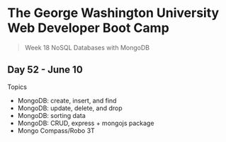 # **The George Washington University Web Developer Boot Camp**
> Week 18 NoSQL Databases with MongoDB

## **Day 52 - June 10**
Topics
- MongoDB: create, insert, and find
- MongoDB: update, delete, and drop
- MongoDB: sorting data
- MongoDB: CRUD, express + mongojs package
- Mongo Compass/Robo 3T